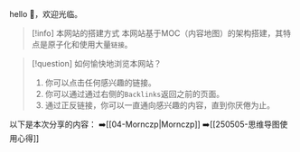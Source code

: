 ---
--- 

hello 👋，欢迎光临。

> [!info] 本网站的搭建方式
> 本网站基于MOC（内容地图）的架构搭建，其特点是原子化和使用大量`链接`。


> [!question] 如何愉快地浏览本网站？
> 1. 你可以点击任何感兴趣的链接。
> 2. 你可以通过通过右侧的`Backlinks`返回之前的页面。
> 3. 通过正反链接，你可以一直通向感兴趣的内容，直到你厌倦为止。

以下是本次分享的内容：
➡️[[04-Mornczp|Mornczp]]
➡️[[250505-思维导图使用心得]]